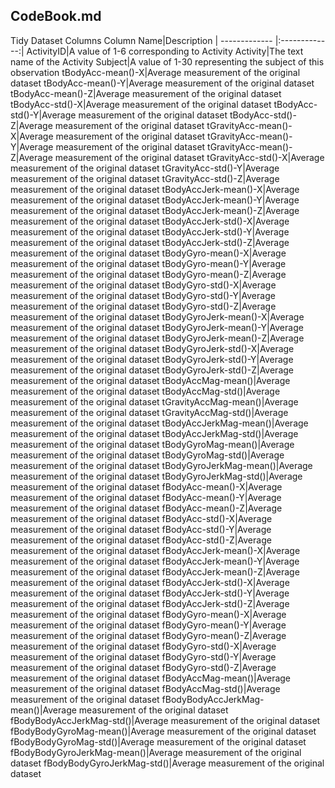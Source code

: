 CodeBook.md
-----------------------------


Tidy Dataset Columns
Column Name|Description
| ------------- |:-------------:| 
ActivityID|A value of 1-6 corresponding to Activity
Activity|The text name of the Activity
Subject|A value of 1-30 representing the subject of this observation
tBodyAcc-mean()-X|Average measurement of the original dataset
tBodyAcc-mean()-Y|Average measurement of the original dataset
tBodyAcc-mean()-Z|Average measurement of the original dataset
tBodyAcc-std()-X|Average measurement of the original dataset
tBodyAcc-std()-Y|Average measurement of the original dataset
tBodyAcc-std()-Z|Average measurement of the original dataset
tGravityAcc-mean()-X|Average measurement of the original dataset
tGravityAcc-mean()-Y|Average measurement of the original dataset
tGravityAcc-mean()-Z|Average measurement of the original dataset
tGravityAcc-std()-X|Average measurement of the original dataset
tGravityAcc-std()-Y|Average measurement of the original dataset
tGravityAcc-std()-Z|Average measurement of the original dataset
tBodyAccJerk-mean()-X|Average measurement of the original dataset
tBodyAccJerk-mean()-Y|Average measurement of the original dataset
tBodyAccJerk-mean()-Z|Average measurement of the original dataset
tBodyAccJerk-std()-X|Average measurement of the original dataset
tBodyAccJerk-std()-Y|Average measurement of the original dataset
tBodyAccJerk-std()-Z|Average measurement of the original dataset
tBodyGyro-mean()-X|Average measurement of the original dataset
tBodyGyro-mean()-Y|Average measurement of the original dataset
tBodyGyro-mean()-Z|Average measurement of the original dataset
tBodyGyro-std()-X|Average measurement of the original dataset
tBodyGyro-std()-Y|Average measurement of the original dataset
tBodyGyro-std()-Z|Average measurement of the original dataset
tBodyGyroJerk-mean()-X|Average measurement of the original dataset
tBodyGyroJerk-mean()-Y|Average measurement of the original dataset
tBodyGyroJerk-mean()-Z|Average measurement of the original dataset
tBodyGyroJerk-std()-X|Average measurement of the original dataset
tBodyGyroJerk-std()-Y|Average measurement of the original dataset
tBodyGyroJerk-std()-Z|Average measurement of the original dataset
tBodyAccMag-mean()|Average measurement of the original dataset
tBodyAccMag-std()|Average measurement of the original dataset
tGravityAccMag-mean()|Average measurement of the original dataset
tGravityAccMag-std()|Average measurement of the original dataset
tBodyAccJerkMag-mean()|Average measurement of the original dataset
tBodyAccJerkMag-std()|Average measurement of the original dataset
tBodyGyroMag-mean()|Average measurement of the original dataset
tBodyGyroMag-std()|Average measurement of the original dataset
tBodyGyroJerkMag-mean()|Average measurement of the original dataset
tBodyGyroJerkMag-std()|Average measurement of the original dataset
fBodyAcc-mean()-X|Average measurement of the original dataset
fBodyAcc-mean()-Y|Average measurement of the original dataset
fBodyAcc-mean()-Z|Average measurement of the original dataset
fBodyAcc-std()-X|Average measurement of the original dataset
fBodyAcc-std()-Y|Average measurement of the original dataset
fBodyAcc-std()-Z|Average measurement of the original dataset
fBodyAccJerk-mean()-X|Average measurement of the original dataset
fBodyAccJerk-mean()-Y|Average measurement of the original dataset
fBodyAccJerk-mean()-Z|Average measurement of the original dataset
fBodyAccJerk-std()-X|Average measurement of the original dataset
fBodyAccJerk-std()-Y|Average measurement of the original dataset
fBodyAccJerk-std()-Z|Average measurement of the original dataset
fBodyGyro-mean()-X|Average measurement of the original dataset
fBodyGyro-mean()-Y|Average measurement of the original dataset
fBodyGyro-mean()-Z|Average measurement of the original dataset
fBodyGyro-std()-X|Average measurement of the original dataset
fBodyGyro-std()-Y|Average measurement of the original dataset
fBodyGyro-std()-Z|Average measurement of the original dataset
fBodyAccMag-mean()|Average measurement of the original dataset
fBodyAccMag-std()|Average measurement of the original dataset
fBodyBodyAccJerkMag-mean()|Average measurement of the original dataset
fBodyBodyAccJerkMag-std()|Average measurement of the original dataset
fBodyBodyGyroMag-mean()|Average measurement of the original dataset
fBodyBodyGyroMag-std()|Average measurement of the original dataset
fBodyBodyGyroJerkMag-mean()|Average measurement of the original dataset
fBodyBodyGyroJerkMag-std()|Average measurement of the original dataset

